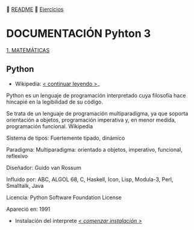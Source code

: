 :page_with_curl: [README](../README.md)  :pencil: [Ejercicios](/tests/indicetests.md)


# DOCUMENTACIÓN Pyhton 3

[1. MATEMÁTICAS](/documentation/mat.md)

## Python

+ Wikipedia: [< continuar leyendo >](https://es.wikipedia.org/wiki/Python)_

Python es un lenguaje de programación interpretado cuya filosofía hace hincapié en la legibilidad de su código.
 
Se trata de un lenguaje de programación multiparadigma, ya que soporta orientación a objetos, programación imperativa y, en menor medida, programación funcional. Wikipedia

Sistema de tipos: Fuertemente tipado, dinámico

Paradigma: Multiparadigma: orientado a objetos, imperativo, funcional, reflexivo

Diseñador: Guido van Rossum

Influido por: ABC, ALGOL 68, C, Haskell, Icon, Lisp, Modula-3, Perl, Smalltalk, Java

Licencia: Python Software Foundation License

Apareció en: 1991

+ Instalación del interprete _[< comenzar instalación >](https://www.python.org/downloads/)_

